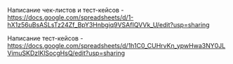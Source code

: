 Написание чек-листов и тест-кейсов - https://docs.google.com/spreadsheets/d/1-hX1z56uBsASLsTz24Zf_BpY3Hnbgiq9VSAfIQVVk_U/edit?usp=sharing

Написание тест-кейсов - https://docs.google.com/spreadsheets/d/1h1C0_CUHrvKn_ypwHwa3NY0JLVimuSKDzIKlSocgHsQ/edit?usp=sharing
